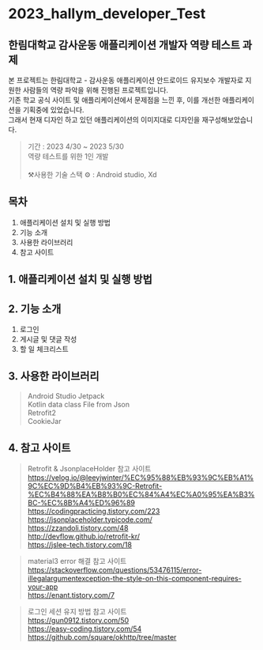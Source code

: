 # 2023_hallym_developer_Test   
## 한림대학교 감사운동 애플리케이션 개발자 역량 테스트 과제

본 프로젝트는 한림대학교 - 감사운동 애플리케이션 안드로이드 유지보수 개발자로 지원한 사람들의 역량 파악을 위해 진행된 프로젝트입니다.   
기존 학교 공식 사이트 및 애플리케이션에서 문제점을 느낀 후, 이를 개선한 애플리케이션을 기획중에 있었습니다.      
그래서 현재 디자인 하고 있던 애플리케이션의 이미지대로 디자인을 재구성해보았습니다.
> 기간 : 2023 4/30 ~ 2023 5/30  
> 역량 테스트를 위한 1인 개발<br>  
> ⚒️사용한 기술 스택 ⚙️ : Android studio, Xd

## 목차   
1. 애플리케이션 설치 및 실행 방법
2. 기능 소개   
3. 사용한 라이브러리   
4. 참고 사이트      


## 1. 애플리케이션 설치 및 실행 방법

## 2. 기능 소개
1. 로그인
2. 게시글 및 댓글 작성
3. 할 일 체크리스트

## 3. 사용한 라이브러리   
> Android Studio Jetpack   
> Kotlin data class File from Json   
> Retrofit2   
> CookieJar

## 4. 참고 사이트
> Retrofit & JsonplaceHolder 참고 사이트      
> https://velog.io/@leeyjwinter/%EC%95%88%EB%93%9C%EB%A1%9C%EC%9D%B4%EB%93%9C-Retrofit-%EC%B4%88%EA%B8%B0%EC%84%A4%EC%A0%95%EA%B3%BC-%EC%8B%A4%ED%96%89   
> https://codingpracticing.tistory.com/223   
> https://jsonplaceholder.typicode.com/   
> https://zzandoli.tistory.com/48   
> http://devflow.github.io/retrofit-kr/   
> https://jslee-tech.tistory.com/18   

> material3 error 해결 참고 사이트   
> https://stackoverflow.com/questions/53476115/error-illegalargumentexception-the-style-on-this-component-requires-your-app   
> https://enant.tistory.com/7   

> 로그인 세션 유지 방법 참고 사이트   
> https://gun0912.tistory.com/50   
> https://easy-coding.tistory.com/54   
> https://github.com/square/okhttp/tree/master
